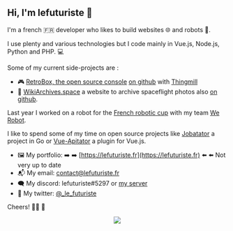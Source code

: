 ## Hi, I'm lefuturiste 👋

I'm a french 🇫🇷 developer who likes to build websites 🌐 and robots 🤖.

<!-- I'm also a Math 🧮 and Physics 🍎 student. -->

I use plenty and various technologies but I code mainly in Vue.js, Node.js, Python and PHP. 💻

Some of my current side-projects are :

- 🎮 [RetroBox, the open source console](https://retrobox.tech) [on github](https://github.com/retrobox) with [Thingmill](https://thingmill.fr)
- 🚀 [WikiArchives.space](https://wikiarchives.space) a website to archive spaceflight photos also [on github](https://github.com/archives-space).

Last year I worked on a robot for the [French robotic cup](https://www.coupederobotique.fr/) with my team [We Robot](https://github.com/werobot-france).

I like to spend some of my time on open source projects like [Jobatator](https://github.com/jobatator/jobatator) a project in Go or [Vue-Apitator](https://github.com/lefuturiste/vue-apitator) a plugin for Vue.js.

- 🖼️ My portfolio: ➡️ ➡️ [https://lefuturiste.fr](https://lefuturiste.fr) ⬅️ ⬅️ Not very up to date
- 📬 My email: contact@lefuturiste.fr
- 🗨️ My discord: lefuturiste#5297 or [my server](https://discord.gg/3W94m7ts3H)
- 💬 My twitter: [@_le_futuriste](https://twitter.com/_le_futuriste)

Cheers! 👨‍💻 🍻

<p align="center"><img src="https://github-readme-stats.vercel.app/api/top-langs/?username=lefuturiste&layout=compact"></p>
